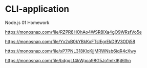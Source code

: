 # CLI-application
Node.js 01 Homework
<!--==================================== Screenshots =============================-->
<!-- Action list -->
https://monosnap.com/file/RZPR8HOhAo4WSR8lXa4gO9WRsfVo5e

<!-- Action get -->
https://monosnap.com/file/Yx2xB0kYBkKoFTslEgrEkD9V3ODj58

<!-- Action add -->
https://monosnap.com/file/xP7PNL318KIoKjjMRWNsb6iqR4cXwy

<!-- Action remove -->
https://monosnap.com/file/bdggLf4kWgoa98G5Jo1mIklKjt6lhn
